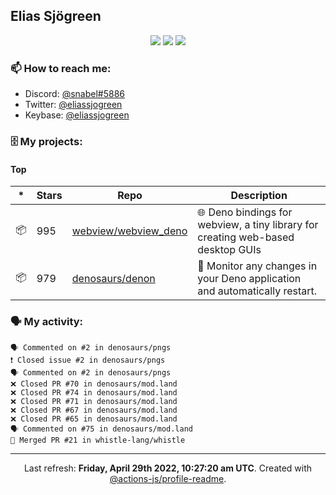 ## Elias Sjögreen

<p align="center">
  <img src="https://img.shields.io/badge/🎂-dec. 2003-success" />
  <img src="https://img.shields.io/badge/🌎-Stockholm-informational" />
  <img src="https://img.shields.io/badge/👦-He/Him-informational" />
</p>

### 📫 How to reach me:

- Discord: [@snabel#5886](https://discord.com/users/267978757799673866)
- Twitter: [@eliassjogreen](https://twitter.com/eliassjogreen)
- Keybase: [@eliassjogreen](https://keybase.io/eliassjogreen)

### 🗄 My projects:

#### Top
|*|Stars|Repo|Description|
|---|---|---|---|
| 📦 | 995 | [webview/webview_deno](https://github.com/webview/webview_deno) | 🌐 Deno bindings for webview, a tiny library for creating web-based desktop GUIs |
| 📦 | 979 | [denosaurs/denon](https://github.com/denosaurs/denon) | 👀 Monitor any changes in your Deno application and automatically restart. |

### 🗣 My activity:

```
🗣 Commented on #2 in denosaurs/pngs
❗️ Closed issue #2 in denosaurs/pngs
🗣 Commented on #2 in denosaurs/pngs
❌ Closed PR #70 in denosaurs/mod.land
❌ Closed PR #74 in denosaurs/mod.land
❌ Closed PR #71 in denosaurs/mod.land
❌ Closed PR #67 in denosaurs/mod.land
❌ Closed PR #65 in denosaurs/mod.land
🗣 Commented on #75 in denosaurs/mod.land
🎉 Merged PR #21 in whistle-lang/whistle
```

------------
<p align="center">Last refresh: <b>Friday, April 29th 2022, 10:27:20 am UTC</b>. Created with <a href=https://github.com/marketplace/actions/profile-readme>@actions-js/profile-readme</a>.</p>
